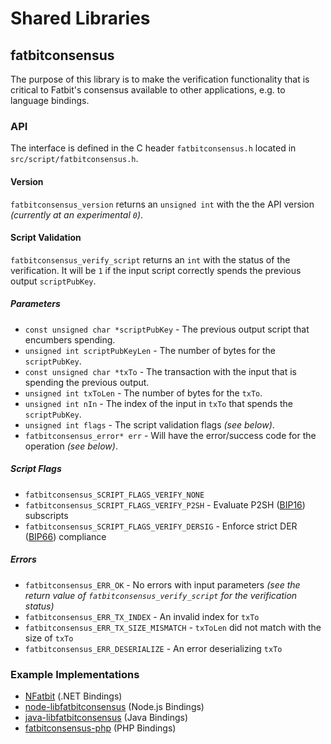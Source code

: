 Shared Libraries
================

## fatbitconsensus

The purpose of this library is to make the verification functionality that is critical to Fatbit's consensus available to other applications, e.g. to language bindings.

### API

The interface is defined in the C header `fatbitconsensus.h` located in  `src/script/fatbitconsensus.h`.

#### Version

`fatbitconsensus_version` returns an `unsigned int` with the the API version *(currently at an experimental `0`)*.

#### Script Validation

`fatbitconsensus_verify_script` returns an `int` with the status of the verification. It will be `1` if the input script correctly spends the previous output `scriptPubKey`.

##### Parameters
- `const unsigned char *scriptPubKey` - The previous output script that encumbers spending.
- `unsigned int scriptPubKeyLen` - The number of bytes for the `scriptPubKey`.
- `const unsigned char *txTo` - The transaction with the input that is spending the previous output.
- `unsigned int txToLen` - The number of bytes for the `txTo`.
- `unsigned int nIn` - The index of the input in `txTo` that spends the `scriptPubKey`.
- `unsigned int flags` - The script validation flags *(see below)*.
- `fatbitconsensus_error* err` - Will have the error/success code for the operation *(see below)*.

##### Script Flags
- `fatbitconsensus_SCRIPT_FLAGS_VERIFY_NONE`
- `fatbitconsensus_SCRIPT_FLAGS_VERIFY_P2SH` - Evaluate P2SH ([BIP16](https://github.com/fatbit/bips/blob/master/bip-0016.mediawiki)) subscripts
- `fatbitconsensus_SCRIPT_FLAGS_VERIFY_DERSIG` - Enforce strict DER ([BIP66](https://github.com/fatbit/bips/blob/master/bip-0066.mediawiki)) compliance

##### Errors
- `fatbitconsensus_ERR_OK` - No errors with input parameters *(see the return value of `fatbitconsensus_verify_script` for the verification status)*
- `fatbitconsensus_ERR_TX_INDEX` - An invalid index for `txTo`
- `fatbitconsensus_ERR_TX_SIZE_MISMATCH` - `txToLen` did not match with the size of `txTo`
- `fatbitconsensus_ERR_DESERIALIZE` - An error deserializing `txTo`

### Example Implementations
- [NFatbit](https://github.com/NicolasDorier/NFatbit/blob/master/NFatbit/Script.cs#L814) (.NET Bindings)
- [node-libfatbitconsensus](https://github.com/bitpay/node-libfatbitconsensus) (Node.js Bindings)
- [java-libfatbitconsensus](https://github.com/dexX7/java-libfatbitconsensus) (Java Bindings)
- [fatbitconsensus-php](https://github.com/Bit-Wasp/fatbitconsensus-php) (PHP Bindings)
